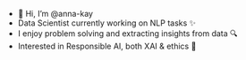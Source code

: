 - 👋 Hi, I’m @anna-kay
- Data Scientist currently working on NLP tasks ✨
- I enjoy problem solving and extracting insights from data 🔍
- Interested in Responsible AI, both XAI & ethics 🌱

<!---
anna-kay/anna-kay is a ✨ special ✨ repository because its `README.md` (this file) appears on your GitHub profile.
You can click the Preview link to take a look at your changes.
--->
